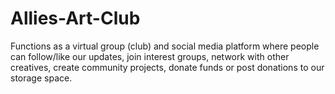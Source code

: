 # Allies-Art-Club
Functions as a virtual group (club) and social media platform where people can follow/like our updates, join interest groups, network with other creatives, create community projects, donate funds or post donations to our storage space. 
